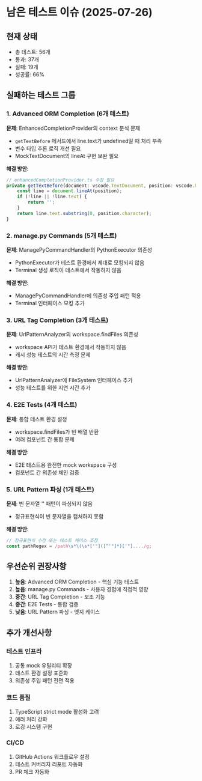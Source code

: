# 남은 테스트 이슈 (2025-07-26)

## 현재 상태
- 총 테스트: 56개
- 통과: 37개
- 실패: 19개
- 성공률: 66%

## 실패하는 테스트 그룹

### 1. Advanced ORM Completion (6개 테스트)
**문제**: EnhancedCompletionProvider의 context 분석 문제
- `getTextBefore` 메서드에서 line.text가 undefined일 때 처리 부족
- 변수 타입 추론 로직 개선 필요
- MockTextDocument의 lineAt 구현 보완 필요

**해결 방안**:
```typescript
// enhancedCompletionProvider.ts 수정 필요
private getTextBefore(document: vscode.TextDocument, position: vscode.Position): string {
    const line = document.lineAt(position);
    if (!line || !line.text) {
        return '';
    }
    return line.text.substring(0, position.character);
}
```

### 2. manage.py Commands (5개 테스트)
**문제**: ManagePyCommandHandler의 PythonExecutor 의존성
- PythonExecutor가 테스트 환경에서 제대로 모킹되지 않음
- Terminal 생성 로직이 테스트에서 작동하지 않음

**해결 방안**:
- ManagePyCommandHandler에 의존성 주입 패턴 적용
- Terminal 인터페이스 모킹 추가

### 3. URL Tag Completion (3개 테스트)  
**문제**: UrlPatternAnalyzer의 workspace.findFiles 의존성
- workspace API가 테스트 환경에서 작동하지 않음
- 캐시 성능 테스트의 시간 측정 문제

**해결 방안**:
- UrlPatternAnalyzer에 FileSystem 인터페이스 추가
- 성능 테스트를 위한 지연 시간 추가

### 4. E2E Tests (4개 테스트)
**문제**: 통합 테스트 환경 설정
- workspace.findFiles가 빈 배열 반환
- 여러 컴포넌트 간 통합 문제

**해결 방안**:
- E2E 테스트용 완전한 mock workspace 구성
- 컴포넌트 간 의존성 체인 검증

### 5. URL Pattern 파싱 (1개 테스트)
**문제**: 빈 문자열 '' 패턴이 파싱되지 않음
- 정규표현식이 빈 문자열을 캡처하지 못함

**해결 방안**:
```typescript
// 정규표현식 수정 또는 테스트 케이스 조정
const pathRegex = /path\s*\(\s*['"]([^'"]*)['"]..../g;
```

## 우선순위 권장사항

1. **높음**: Advanced ORM Completion - 핵심 기능 테스트
2. **높음**: manage.py Commands - 사용자 경험에 직접적 영향
3. **중간**: URL Tag Completion - 보조 기능
4. **중간**: E2E Tests - 통합 검증
5. **낮음**: URL Pattern 파싱 - 엣지 케이스

## 추가 개선사항

### 테스트 인프라
1. 공통 mock 유틸리티 확장
2. 테스트 환경 설정 표준화
3. 의존성 주입 패턴 전면 적용

### 코드 품질
1. TypeScript strict mode 활성화 고려
2. 에러 처리 강화
3. 로깅 시스템 구현

### CI/CD
1. GitHub Actions 워크플로우 설정
2. 테스트 커버리지 리포트 자동화
3. PR 체크 자동화